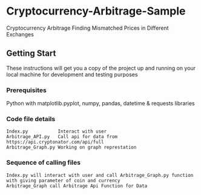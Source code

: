 # Cryptocurrency-Arbitrage-Sample
Cryptocurrency Arbitrage Finding Mismatched Prices in Different Exchanges

## Getting Start
These instructions will get you a copy of the project up and running on your local machine for development and testing purposes

### Prerequisites
Python with matplotlib.pyplot, numpy, pandas, datetime & requests libraries


### Code file details
```
Index.py           Interact with user
Arbitrage_API.py   Call api for data from https://api.cryptonator.com/api/full
Arbitrage_Graph.py Working on graph represtation
```

### Sequence of calling files
```
Index.py will interact with user and call Arbitrage_Graph.py function with giving parameter of coin and currency
Arbitrage_Graph call Arbitrage Api Function for Data
```
